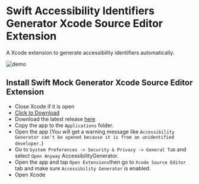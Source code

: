 # Swift Accessibility Identifiers Generator Xcode Source Editor Extension

A Xcode extension to generate accessibility identifiers automatically.

![demo](https://user-images.githubusercontent.com/33103753/124762566-b3f25600-df3b-11eb-9cc3-eb77dddc64a3.gif)

## Install Swift Mock Generator Xcode Source Editor Extension

- Close Xcode if it is open
- <a href= "DmgFile/AccessibilityGenerator.dmg" download>Click to Download</a>
- Download the latest release [here](./DmgFile/AccessibilityGenerator.dmg)
- Copy the app to the `Applications` folder.
- Open the app (You will get a warning message like `Accessibility Generator can't be opened because it is from an unidentified developer.`)
- Go to `System Preferences -> Security & Privacy -> General Tab` and select `Open Anyway` AccessibilityGenerator.
- Open the app and tap `Open Extensions`then go to `Xcode Source Editor` tab and make sure `Accessibility Generator` is enabled.
- Open Xcode
